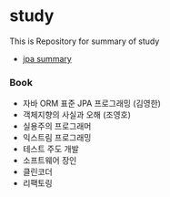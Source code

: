 # study
This is Repository for summary of study

- [jpa summary](./study/jpa.md)




### Book
- 자바 ORM 표준 JPA 프로그래밍 (김영한)
- 객체지향의 사실과 오해 (조영호)
- 실용주의 프로그래머 
- 익스트림 프로그래밍
- 테스트 주도 개발
- 소프트웨어 장인
- 클린코더 
- 리팩토링
